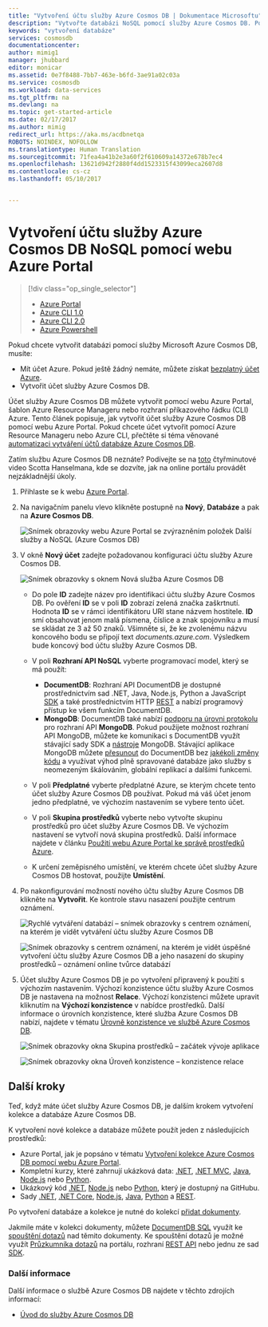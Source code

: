 ```yaml
---
title: "Vytvoření účtu služby Azure Cosmos DB | Dokumentace Microsoftu"
description: "Vytvořte databázi NoSQL pomocí služby Azure Cosmos DB. Pomocí těchto pokynů můžete vytvořit účet služby Azure Cosmos DB a začít vytvářet neuvěřitelně rychlou databázi NoSQL s globálním škálováním."
keywords: "vytvoření databáze"
services: cosmosdb
documentationcenter: 
author: mimig1
manager: jhubbard
editor: monicar
ms.assetid: 0e7f8488-7bb7-463e-b6fd-3ae91a02c03a
ms.service: cosmosdb
ms.workload: data-services
ms.tgt_pltfrm: na
ms.devlang: na
ms.topic: get-started-article
ms.date: 02/17/2017
ms.author: mimig
redirect_url: https://aka.ms/acdbnetqa
ROBOTS: NOINDEX, NOFOLLOW
ms.translationtype: Human Translation
ms.sourcegitcommit: 71fea4a41b2e3a60f2f610609a14372e678b7ec4
ms.openlocfilehash: 13621d942f2880f4dd1523315f43099eca2607d8
ms.contentlocale: cs-cz
ms.lasthandoff: 05/10/2017


---
```

# <a name="how-to-create-an-azure-cosmos-db-nosql-account-using-the-azure-portal"></a>Vytvoření účtu služby Azure Cosmos DB NoSQL pomocí webu Azure Portal
> [!div class="op_single_selector"]
> * [Azure Portal](documentdb-create-account.md)
> * [Azure CLI 1.0](documentdb-automation-resource-manager-cli-nodejs.md)
> * [Azure CLI 2.0](documentdb-automation-resource-manager-cli.md)
> * [Azure Powershell](documentdb-manage-account-with-powershell.md)

Pokud chcete vytvořit databázi pomocí služby Microsoft Azure Cosmos DB, musíte:

* Mít účet Azure. Pokud ještě žádný nemáte, můžete získat [bezplatný účet Azure](https://azure.microsoft.com/free).
* Vytvořit účet služby Azure Cosmos DB.  

Účet služby Azure Cosmos DB můžete vytvořit pomocí webu Azure Portal, šablon Azure Resource Manageru nebo rozhraní příkazového řádku (CLI) Azure. Tento článek popisuje, jak vytvořit účet služby Azure Cosmos DB pomocí webu Azure Portal. Pokud chcete účet vytvořit pomocí Azure Resource Manageru nebo Azure CLI, přečtěte si téma věnované [automatizaci vytváření účtů databáze Azure Cosmos DB](documentdb-automation-resource-manager-cli.md).

Zatím službu Azure Cosmos DB neznáte? Podívejte se na [toto](https://azure.microsoft.com/documentation/videos/create-documentdb-on-azure/) čtyřminutové video Scotta Hanselmana, kde se dozvíte, jak na online portálu provádět nejzákladnější úkoly.

1. Přihlaste se k webu [Azure Portal](https://portal.azure.com/).
2. Na navigačním panelu vlevo klikněte postupně na **Nový**, **Databáze** a pak na **Azure Cosmos DB**.

   ![Snímek obrazovky webu Azure Portal se zvýrazněním položek Další služby a NoSQL (Azure Cosmos DB)](./media/documentdb-create-account/create-nosql-db-databases-json-tutorial-1.png)  
3. V okně **Nový účet** zadejte požadovanou konfiguraci účtu služby Azure Cosmos DB.

    ![Snímek obrazovky s oknem Nová služba Azure Cosmos DB](./media/documentdb-create-account/create-nosql-db-databases-json-tutorial-2.png)

   * Do pole **ID** zadejte název pro identifikaci účtu služby Azure Cosmos DB.  Po ověření **ID** se v poli **ID** zobrazí zelená značka zaškrtnutí. Hodnota **ID** se v rámci identifikátoru URI stane názvem hostitele. **ID** smí obsahovat jenom malá písmena, číslice a znak spojovníku a musí se skládat ze 3 až 50 znaků. Všimněte si, že ke zvolenému názvu koncového bodu se připojí text *documents.azure.com*. Výsledkem bude koncový bod účtu služby Azure Cosmos DB.
   * V poli **Rozhraní API NoSQL** vyberte programovací model, který se má použít:

     * **DocumentDB**: Rozhraní API DocumentDB je dostupné prostřednictvím sad .NET, Java, Node.js, Python a JavaScript [SDK](documentdb-sdk-dotnet.md) a také prostřednictvím HTTP [REST](https://msdn.microsoft.com/library/azure/dn781481.aspx) a nabízí programový přístup ke všem funkcím DocumentDB.
     * **MongoDB**: DocumentDB také nabízí [podporu na úrovni protokolu](documentdb-protocol-mongodb.md) pro rozhraní API **MongoDB**. Pokud použijete možnost rozhraní API MongoDB, můžete ke komunikaci s DocumentDB využít stávající sady SDK a [nástroje](documentdb-mongodb-mongochef.md) MongoDB. Stávající aplikace MongoDB můžete [přesunout](documentdb-import-data.md) do DocumentDB bez [jakékoli změny kódu](documentdb-connect-mongodb-account.md) a využívat výhod plně spravované databáze jako služby s neomezeným škálováním, globální replikací a dalšími funkcemi.
   * V poli **Předplatné** vyberte předplatné Azure, se kterým chcete tento účet služby Azure Cosmos DB používat. Pokud má váš účet jenom jedno předplatné, ve výchozím nastavením se vybere tento účet.
   * V poli **Skupina prostředků** vyberte nebo vytvořte skupinu prostředků pro účet služby Azure Cosmos DB.  Ve výchozím nastavení se vytvoří nová skupina prostředků. Další informace najdete v článku [Použití webu Azure Portal ke správě prostředků Azure](../azure-portal/resource-group-portal.md).
   * K určení zeměpisného umístění, ve kterém chcete účet služby Azure Cosmos DB hostovat, použijte **Umístění**.
4. Po nakonfigurování možností nového účtu služby Azure Cosmos DB klikněte na **Vytvořit**. Ke kontrole stavu nasazení použijte centrum oznámení.  

   ![Rychlé vytváření databází – snímek obrazovky s centrem oznámení, na kterém je vidět vytváření účtu služby Azure Cosmos DB](./media/documentdb-create-account/create-nosql-db-databases-json-tutorial-4.png)  

   ![Snímek obrazovky s centrem oznámení, na kterém je vidět úspěšné vytvoření účtu služby Azure Cosmos DB a jeho nasazení do skupiny prostředků – oznámení online tvůrce databází](./media/documentdb-create-account/create-nosql-db-databases-json-tutorial-5.png)
5. Účet služby Azure Cosmos DB je po vytvoření připravený k použití s výchozím nastavením. Výchozí konzistence účtu služby Azure Cosmos DB je nastavena na možnost **Relace**.  Výchozí konzistenci můžete upravit kliknutím na **Výchozí konzistence** v nabídce prostředků. Další informace o úrovních konzistence, které služba Azure Cosmos DB nabízí, najdete v tématu [Úrovně konzistence ve službě Azure Cosmos DB](documentdb-consistency-levels.md).

   ![Snímek obrazovky okna Skupina prostředků – začátek vývoje aplikace](./media/documentdb-create-account/create-nosql-db-databases-json-tutorial-6.png)  

   ![Snímek obrazovky okna Úroveň konzistence – konzistence relace](./media/documentdb-create-account/create-nosql-db-databases-json-tutorial-7.png)  

[How to: Create an Azure Cosmos DB account]: #Howto
[Next steps]: #NextSteps


## <a name="next-steps"></a>Další kroky
Teď, když máte účet služby Azure Cosmos DB, je dalším krokem vytvoření kolekce a databáze Azure Cosmos DB.

K vytvoření nové kolekce a databáze můžete použít jeden z následujících prostředků:

* Azure Portal, jak je popsáno v tématu [Vytvoření kolekce Azure Cosmos DB pomocí webu Azure Portal](documentdb-create-collection.md).
* Kompletní kurzy, které zahrnují ukázková data: [.NET](documentdb-get-started.md), [.NET MVC](documentdb-dotnet-application.md), [Java](documentdb-java-application.md), [Node.js](documentdb-nodejs-application.md) nebo [Python](documentdb-python-application.md).
* Ukázkový kód [.NET](documentdb-dotnet-samples.md#database-examples), [Node.js](documentdb-nodejs-samples.md#database-examples) nebo [Python](documentdb-python-samples.md#database-examples), který je dostupný na GitHubu.
* Sady [.NET](documentdb-sdk-dotnet.md), [.NET Core](documentdb-sdk-dotnet-core.md), [Node.js](documentdb-sdk-node.md), [Java](documentdb-sdk-java.md), [Python](documentdb-sdk-python.md) a [REST](https://msdn.microsoft.com/library/azure/mt489072.aspx).

Po vytvoření databáze a kolekce je nutné do kolekcí [přidat dokumenty](documentdb-view-json-document-explorer.md).

Jakmile máte v kolekci dokumenty, můžete [DocumentDB SQL](documentdb-sql-query.md) využít ke [spouštění dotazů](documentdb-sql-query.md#ExecutingSqlQueries) nad těmito dokumenty. Ke spouštění dotazů je možné využít [Průzkumníka dotazů](documentdb-query-collections-query-explorer.md) na portálu, rozhraní [REST API](https://msdn.microsoft.com/library/azure/dn781481.aspx) nebo jednu ze sad [SDK](documentdb-sdk-dotnet.md).

### <a name="learn-more"></a>Další informace
Další informace o službě Azure Cosmos DB najdete v těchto zdrojích informací:

* [Úvod do služby Azure Cosmos DB](../cosmos-db/introduction.md)

